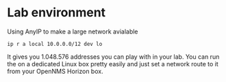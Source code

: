 # Lab environment

Using AnyIP to make a large network avialable

```
ip r a local 10.0.0.0/12 dev lo
```

It gives you 1.048.576 addresses you can play with in your lab.
You can run the on a dedicated Linux box pretty easily and just set a network route to it from your OpenNMS Horizon box.

